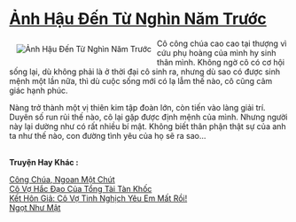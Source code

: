 <a href="https://utruyen.com/truyen/anh-hau-den-tu-nghin-nam-truoc/19326/" title="Ảnh Hậu Đến Từ Nghìn Năm Trước"><h1>Ảnh Hậu Đến Từ Nghìn Năm Trước</h1></a><div style="display:table"><img align="right" style="float: left; padding: 10px;" src="https://utruyen.com/images/story/200x260/anh-hau-den-tu-nghin-nam-truoc.jpg" alt="Ảnh Hậu Đến Từ Nghìn Năm Trước">Cô công chúa cao cao tại thượng vì cứu phụ hoàng của mình hy sinh thân mình. Không ngờ cô có cơ hội sống lại, dù không phải là ở thời đại cô sinh ra, nhưng dù sao có được sinh mệnh một lần nữa, thì dù cuộc sống mới có lạ lẫm thế nào, cô cũng cảm giác hạnh phúc.<p></p>Nàng trở thành một vị thiên kim tập đoàn lớn, còn tiến vào làng giải trí. Duyên số run rủi thế nào, cô lại gặp được định mệnh của mình. Nhưng người này lại dường như có rất nhiều bí mật. Không biết thân phận thật sự của anh ta như thế nào, con đường tình yêu của họ sẽ ra sao...</div><p><br><b>Truyện Hay Khác :</b></p><a href="https://utruyen.com/truyen/cong-chua-ngoan-mot-chut/19310/" alt="Công Chúa, Ngoan Một Chút">Công Chúa, Ngoan Một Chút</a><br/><a href="https://github.com/quanluxury/ngontinhhot/tree/master/truyenhay/17042/" alt="Cô Vợ Hắc Đạo Của Tổng Tài Tàn Khốc">Cô Vợ Hắc Đạo Của Tổng Tài Tàn Khốc</a><br/><a href="https://github.com/quanluxury/ngontinhhot/tree/master/truyenhay/19534/" alt="Kết Hôn Giả: Cô Vợ Tinh Nghịch Yêu Em Mất Rồi!">Kết Hôn Giả: Cô Vợ Tinh Nghịch Yêu Em Mất Rồi!</a><br/><a href="https://github.com/quanluxury/ngontinhhot/tree/master/truyenhay/19158/" alt="Ngọt Như Mật">Ngọt Như Mật</a><br/>